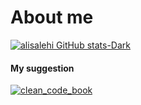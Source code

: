 # About me

[![alisalehi GitHub stats-Dark](https://github-readme-stats.vercel.app/api?username=alisalehi1380&show_icons=true&theme=dark#gh-dark-mode-only)](https://github.com/alisalehi1380)

#### My suggestion

[![clean_code_book](https://github-readme-stats.vercel.app/api/pin/?username=alisalehi1380&repo=clean-code-book&title_color=fff&icon_color=79ff97&text_color=9f9f9f&bg_color=151515)](https://github.com/alisalehi1380/clean-code-book)
